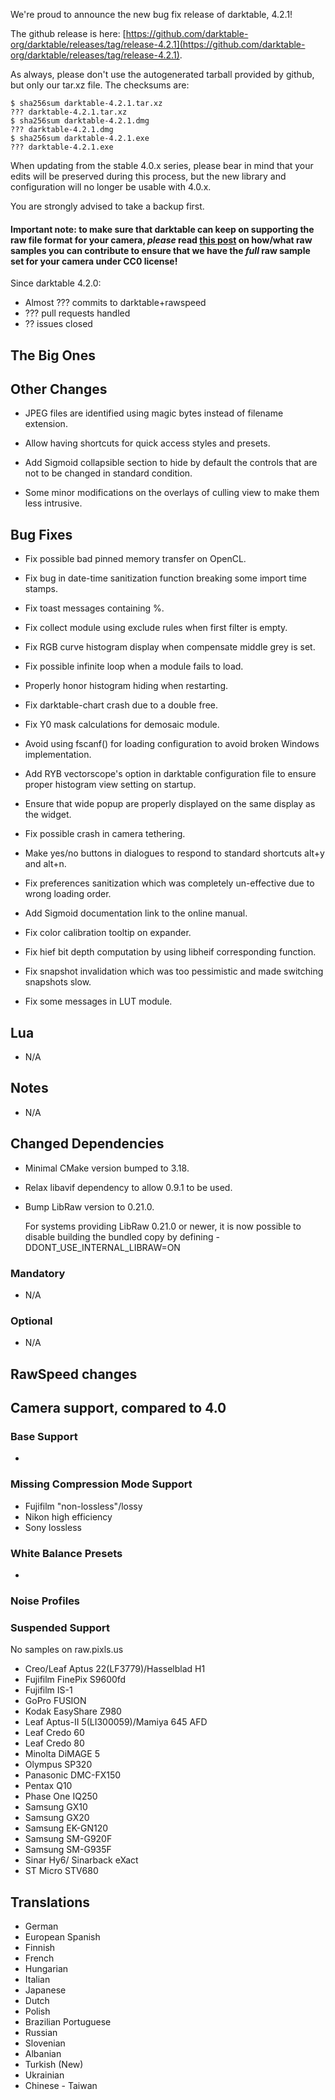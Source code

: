We're proud to announce the new bug fix release of darktable, 4.2.1!

The github release is here: [https://github.com/darktable-org/darktable/releases/tag/release-4.2.1](https://github.com/darktable-org/darktable/releases/tag/release-4.2.1).

As always, please don't use the autogenerated tarball provided by
github, but only our tar.xz file. The checksums are:

```
$ sha256sum darktable-4.2.1.tar.xz
??? darktable-4.2.1.tar.xz
$ sha256sum darktable-4.2.1.dmg
??? darktable-4.2.1.dmg
$ sha256sum darktable-4.2.1.exe
??? darktable-4.2.1.exe
```

When updating from the stable 4.0.x series, please bear in
mind that your edits will be preserved during this process, but the new
library and configuration will no longer be usable with 4.0.x.

You are strongly advised to take a backup first.

#### Important note: to make sure that darktable can keep on supporting the raw file format for your camera, *please* read [this post](https://discuss.pixls.us/t/raw-samples-wanted/5420?u=lebedevri) on how/what raw samples you can contribute to ensure that we have the *full* raw sample set for your camera under CC0 license!

Since darktable 4.2.0:

- Almost ??? commits to darktable+rawspeed
- ??? pull requests handled
- ?? issues closed

## The Big Ones


## Other Changes

- JPEG files are identified using magic bytes instead of filename
  extension.

- Allow having shortcuts for quick access styles and presets.

- Add Sigmoid collapsible section to hide by default the controls that
  are not to be changed in standard condition.

- Some minor modifications on the overlays of culling view to make
  them less intrusive.

## Bug Fixes

- Fix possible bad pinned memory transfer on OpenCL.

- Fix bug in date-time sanitization function breaking some import time
  stamps.

- Fix toast messages containing %.

- Fix collect module using exclude rules when first filter is empty.

- Fix RGB curve histogram display when compensate middle grey is set.

- Fix possible infinite loop when a module fails to load.

- Properly honor histogram hiding when restarting.

- Fix darktable-chart crash due to a double free.

- Fix Y0 mask calculations for demosaic module.

- Avoid using fscanf() for loading configuration to avoid broken Windows
  implementation.

- Add RYB vectorscope's option in darktable configuration file to
  ensure proper histogram view setting on startup.

- Ensure that wide popup are properly displayed on the same display as
  the widget.

- Fix possible crash in camera tethering.

- Make yes/no buttons in dialogues to respond to standard shortcuts alt+y
  and alt+n.

- Fix preferences sanitization which was completely un-effective due to
  wrong loading order.

- Add Sigmoid documentation link to the online manual.

- Fix color calibration tooltip on expander.

- Fix hief bit depth computation by using libheif corresponding function.

- Fix snapshot invalidation which was too pessimistic and made
  switching snapshots slow.

- Fix some messages in LUT module.

## Lua

- N/A

## Notes

- N/A

## Changed Dependencies

- Minimal CMake version bumped to 3.18.

- Relax libavif dependency to allow 0.9.1 to be used.

- Bump LibRaw version to 0.21.0.

  For systems providing LibRaw 0.21.0 or newer, it is now possible to
  disable building the bundled copy by defining
  -DDONT_USE_INTERNAL_LIBRAW=ON

### Mandatory

- N/A

### Optional

- N/A


## RawSpeed changes


## Camera support, compared to 4.0

### Base Support

-

### Missing Compression Mode Support

- Fujifilm "non-lossless"/lossy
- Nikon high efficiency
- Sony lossless

### White Balance Presets

-

### Noise Profiles


### Suspended Support

No samples on raw.pixls.us

- Creo/Leaf Aptus 22(LF3779)/Hasselblad H1
- Fujifilm FinePix S9600fd
- Fujifilm IS-1
- GoPro FUSION
- Kodak EasyShare Z980
- Leaf Aptus-II 5(LI300059)/Mamiya 645 AFD
- Leaf Credo 60
- Leaf Credo 80
- Minolta DiMAGE 5
- Olympus SP320
- Panasonic DMC-FX150
- Pentax Q10
- Phase One IQ250
- Samsung GX10
- Samsung GX20
- Samsung EK-GN120
- Samsung SM-G920F
- Samsung SM-G935F
- Sinar Hy6/ Sinarback eXact
- ST Micro STV680

## Translations

- German
- European Spanish
- Finnish
- French
- Hungarian
- Italian
- Japanese
- Dutch
- Polish
- Brazilian Portuguese
- Russian
- Slovenian
- Albanian
- Turkish (New)
- Ukrainian
- Chinese - Taiwan
